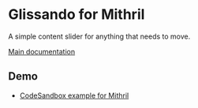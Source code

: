 # Glissando for Mithril

A simple content slider for anything that needs to move.

[Main documentation](https://github.com/ArthurClemens/glissando)

## Demo

* [CodeSandbox example for Mithril](https://codesandbox.io/s/glissando-for-mithril-mbhli)

